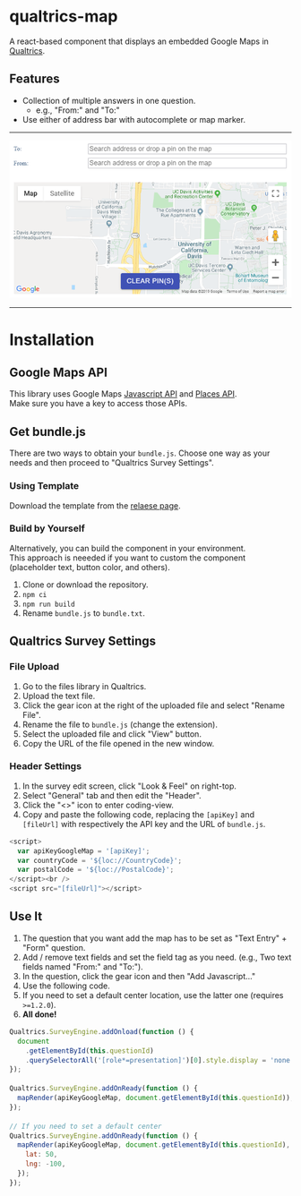 # qualtrics-map

A react-based component that displays an embedded Google Maps in [Qualtrics](https://www.qualtrics.com).

## Features

- Collection of multiple answers in one question.
  - e.g., "From:" and "To:"
- Use either of address bar with autocomplete or map marker.

---

![Example](example.png)

---

# Installation

## Google Maps API

This library uses Google Maps [Javascript API](https://developers.google.com/maps/documentation/javascript/tutorial) and [Places API](https://developers.google.com/places/web-service/intro).  
Make sure you have a key to access those APIs.

## Get bundle.js

There are two ways to obtain your `bundle.js`. Choose one way as your needs and then proceed to "Qualtrics Survey Settings".

### Using Template

Download the template from the [relaese page](https://github.com/keita-makino/qualtrics-map/releases).

### Build by Yourself

Alternatively, you can build the component in your environment.  
This approach is neeeded if you want to custom the component (placeholder text, button color, and others).

1. Clone or download the repository.
1. `npm ci`
1. `npm run build`
1. Rename `bundle.js` to `bundle.txt`.

## Qualtrics Survey Settings

### File Upload

1. Go to the files library in Qualtrics.
1. Upload the text file.
1. Click the gear icon at the right of the uploaded file and select "Rename File".
1. Rename the file to `bundle.js` (change the extension).
1. Select the uploaded file and click "View" button.
1. Copy the URL of the file opened in the new window.

### Header Settings

1. In the survey edit screen, click "Look & Feel" on right-top.
1. Select "General" tab and then edit the "Header".
1. Click the "<>" icon to enter coding-view.
1. Copy and paste the following code, replacing the `[apiKey]` and `[fileUrl]` with respectively the API key and the URL of `bundle.js`.

```javascript
<script>
  var apiKeyGoogleMap = '[apiKey]';
  var countryCode = '${loc://CountryCode}';
  var postalCode = '${loc://PostalCode}';
</script><br />
<script src="[fileUrl]"></script>
```

## Use It

1. The question that you want add the map has to be set as "Text Entry" + "Form" question.
1. Add / remove text fields and set the field tag as you need. (e.g., Two text fields named "From:" and "To:").
1. In the question, click the gear icon and then "Add Javascript..."
1. Use the following code.
1. If you need to set a default center location, use the latter one (requires `>=1.2.0`).
1. **All done!**

```javascript
Qualtrics.SurveyEngine.addOnload(function () {
  document
    .getElementById(this.questionId)
    .querySelectorAll('[role*=presentation]')[0].style.display = 'none';
});

Qualtrics.SurveyEngine.addOnReady(function () {
  mapRender(apiKeyGoogleMap, document.getElementById(this.questionId));
});

// If you need to set a default center
Qualtrics.SurveyEngine.addOnReady(function () {
  mapRender(apiKeyGoogleMap, document.getElementById(this.questionId), {
    lat: 50,
    lng: -100,
  });
});
```
